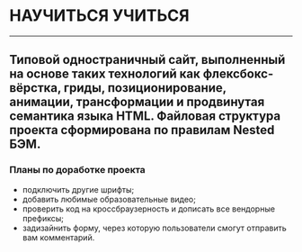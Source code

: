 # **НАУЧИТЬСЯ УЧИТЬСЯ**
------
Типовой одностраничный сайт, выполненный на основе таких технологий как флексбокс-вёрстка, гриды, позиционирование, анимации, трансформации и продвинутая семантика языка HTML. Файловая структура проекта сформирована по правилам Nested БЭМ.
------
### **Планы по доработке проекта**
* подключить другие шрифты;
* добавить любимые образовательные видео;
* проверить код на кроссбраузерность и дописать все вендорные префиксы;
* задизайнить форму, через которую пользователи смогут отправить вам комментарий.

